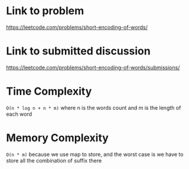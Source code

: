 # Link to problem
https://leetcode.com/problems/short-encoding-of-words/

# Link to submitted discussion
https://leetcode.com/problems/short-encoding-of-words/submissions/

# Time Complexity
`O(n * log n + n * m)` where n is the words count and m is the length of each word

# Memory Complexity
`O(n * m)` because we use map to store, and the worst case is we have to store all the combination of suffix there
